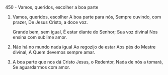 450 - Vamos, queridos, escolher a boa parte

1. Vamos, queridos, escolher
   A boa parte para nós,
   Sempre ouvindo, com prazer,
   De Jesus Cristo, a doce voz.

   Grande bem, sem igual,
   É estar diante do Senhor;
   Sua voz divinal
   Nos ensina com sublime amor.

2. Não há no mundo nada igual
   Ao regozijo de estar
   Aos pés do Mestre divinal,
   A Quem devemos sempre amar.

3. A boa parte que nos dá
   Cristo Jesus, o Redentor,
   Nada de nós a tomará,
   Se aguardarmos com amor.
